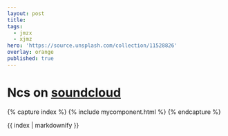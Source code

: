 ```yaml
---
layout: post
title:
tags:
  - jmzx
  - xjmz
hero: 'https://source.unsplash.com/collection/11528826'
overlay: orange
published: true
---
```

# Ncs on [soundcloud](https://www.soundcloud.com/jmzx/dealin-minds-preview)

{% capture index %}
  {% include mycomponent.html %}
  {% endcapture %}

  {{ index | markdownify }}
